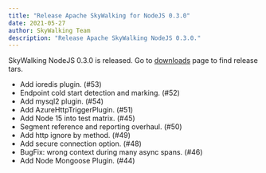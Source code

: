 ```yaml
---
title: "Release Apache SkyWalking for NodeJS 0.3.0"
date: 2021-05-27
author: SkyWalking Team
description: "Release Apache SkyWalking NodeJS 0.3.0."
---
```


SkyWalking NodeJS 0.3.0 is released. Go to [downloads](/downloads) page to find release tars.

- Add ioredis plugin. (#53)
- Endpoint cold start detection and marking. (#52)
- Add mysql2 plugin. (#54)
- Add AzureHttpTriggerPlugin. (#51)
- Add Node 15 into test matrix. (#45)
- Segment reference and reporting overhaul. (#50)
- Add http ignore by method. (#49)
- Add secure connection option. (#48)
- BugFix: wrong context during many async spans. (#46)
- Add Node Mongoose Plugin. (#44)
